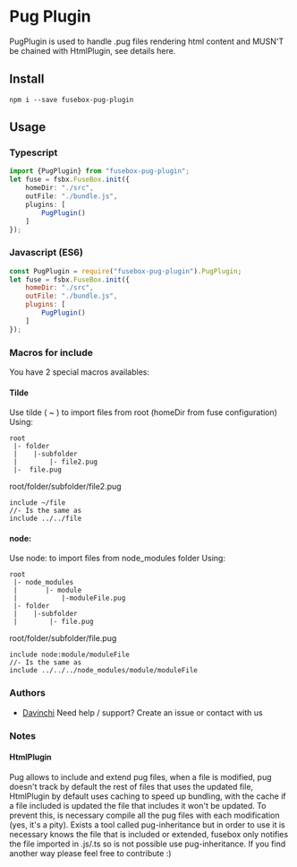 # Pug Plugin
PugPlugin is used to handle .pug files rendering html content and MUSN'T be chained with HtmlPlugin, see details here.

## Install
    npm i --save fusebox-pug-plugin
    
## Usage

### Typescript

```Typescript
import {PugPlugin} from "fusebox-pug-plugin";
let fuse = fsbx.FuseBox.init({
    homeDir: "./src",
    outFile: "./bundle.js",
    plugins: [
	    PugPlugin()
    ]
});
```
### Javascript (ES6)

```javascript
const PugPlugin = require("fusebox-pug-plugin").PugPlugin;
let fuse = fsbx.FuseBox.init({
    homeDir: "./src",
    outFile: "./bundle.js",
    plugins: [
	    PugPlugin()
    ]
});
```
	
### Macros for include
You have 2 special macros availables:

#### Tilde
Use tilde ( ~ ) to import files from root (homeDir from fuse configuration)
Using:
```
root
 |- folder
 |    |-subfolder
 |		  |- file2.pug
 |-  file.pug 
```
root/folder/subfolder/file2.pug
```pug
include ~/file
//- Is the same as
include ../../file
```

#### node:
Use node: to import files from node_modules folder
Using:
```
root
 |- node_modules
 |		 |- module
 |			 |-moduleFile.pug
 |- folder
 |    |-subfolder
 |		  |- file.pug
```
root/folder/subfolder/file.pug
```Pug
include node:module/moduleFile
//- Is the same as
include ../../../node_modules/module/moduleFile
```

### Authors
- [Davinchi](http://www.davinchi.es/) Need help / support? Create an issue or contact with us

### Notes
#### HtmlPlugin
Pug allows to include and extend pug files, when a file is modified, pug doesn't track by default the rest of files that uses the updated file, HtmlPlugin by default uses caching to speed up bundling, with the cache if a file included is updated the file that includes it won't be updated.
To prevent this, is necessary compile all the pug files with each modification (yes, it's a pity).
Exists a tool called pug-inheritance but in order to use it is necessary knows the file that is included or extended, fusebox only notifies the file imported in .js/.ts so is not possible use pug-inheritance.
If you find another way please feel free to contribute :)
